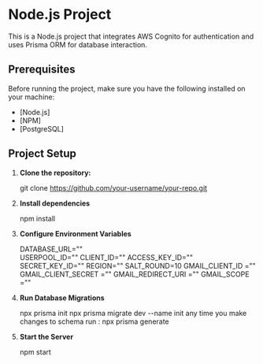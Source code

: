 # Node.js Project

This is a Node.js project that integrates AWS Cognito for authentication and uses Prisma ORM for database interaction.

## Prerequisites

Before running the project, make sure you have the following installed on your machine:

- [Node.js]
- [NPM]
- [PostgreSQL]

## Project Setup

1. **Clone the repository:**

    git clone https://github.com/your-username/your-repo.git

2. **Install dependencies**   

    npm install

3. **Configure Environment Variables**  

    DATABASE_URL="" <br/>
    USERPOOL_ID=""
    CLIENT_ID=""
    ACCESS_KEY_ID=""
    SECRET_KEY_ID=""
    REGION=""
    SALT_ROUND=10
    GMAIL_CLIENT_ID =""
    GMAIL_CLIENT_SECRET =""
    GMAIL_REDIRECT_URI =""
    GMAIL_SCOPE =""

4. **Run Database Migrations**    

    npx prisma init
    npx prisma migrate dev --name init
    any time you make changes to schema run : npx prisma generate

4. **Start the Server**

    npm start


    



